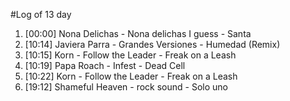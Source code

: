 #Log of 13 day

1. [00:00] Nona Delichas - Nona delichas I guess - Santa
1. [10:14] Javiera Parra - Grandes Versiones - Humedad (Remix)
1. [10:15] Korn - Follow the Leader - Freak on a Leash
1. [10:19] Papa Roach - Infest - Dead Cell
1. [10:22] Korn - Follow the Leader - Freak on a Leash
1. [19:12] Shameful Heaven - rock sound - Solo uno
